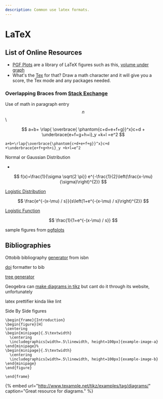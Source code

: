 ```yaml
---
description: Common use latex formats.
---
```


# LaTeX

## List of Online Resources

* [PGF Plots](http://pgfplots.net/) are a library of LaTeX figures such as this, [volume under graph ](http://pgfplots.net/tikz/examples/fill-space-3d/)
* What's the [Tex](http://detexify.kirelabs.org/classify.html) for that? Draw a math character and it will give you a score, the Tex mode and any packages needed. 

### Overlapping Braces from [Stack Exchange](https://tex.stackexchange.com/questions/12963/how-to-have-overlapping-under-braces-and-over-braces/12969)

Use of math in paragraph entry $$n$$\ 

$$
a+b+
\rlap{
\overbrace{
\phantom{c+d+e+f+g}}^x}c+d   
+
\underbrace{e+f+g+h+i}_y +k+l
=e^2
$$

```text
a+b+\rlap{\overbrace{\phantom{c+d+e+f+g}}^x}c+d   
+\underbrace{e+f+g+h+i}_y +k+l=e^2
```



 Normal or Gaussian Distribution 



* 
$$
f(x)=\frac{1}{\sigma \sqrt{2 \pi}} e^{-\frac{1}{2}\left(\frac{x-\mu}{\sigma}\right)^{2}}
$$



[Logistic Distribution](https://en.wikipedia.org/wiki/Logistic_distribution)

$$
\frac{e^{-(x-\mu) / s}}{s\left(1+e^{-(x-\mu) / s}\right)^{2}}
$$

[Logistic Function ](https://en.wikipedia.org/wiki/Logistic_function)

$$
\frac{1}{1+e^{-(x-\mu) / s}}
$$



sample figures from [pgfplots](http://pgfplots.net/tikz/examples/)

## Bibliographies

Ottobib bibliography [generator](https://www.ottobib.com/) from isbn

[doi](https://citation.crosscite.org/) formatter to bib

[tree generator](https://lautgesetz.com/latreex/)

Geogebra can [make diagrams in tikz](https://www.overleaf.com/learn/latex/LaTeX_Graphics_using_TikZ:_A_Tutorial_for_Beginners_%28Part_2%29%E2%80%94Generating_TikZ_Code_from_GeoGebra) but cant do it through its website, unfortunately 

latex prettifier kinda like lint

Side By Side figures 

```text
\begin{frame}{Introduction}
\begin{figure}[H]
\centering
\begin{minipage}{.5\textwidth}
  \centering
  \includegraphics[width=.5\linewidth, height=100px]{example-image-a}
\end{minipage}%
\begin{minipage}{.5\textwidth}
  \centering
  \includegraphics[width=.5\linewidth, height=100px]{example-image-b}
\end{minipage}
\end{figure}

\end{frame}
```







{% embed url="http://www.texample.net/tikz/examples/tag/diagrams/" caption="Great resource for diagrams." %}







